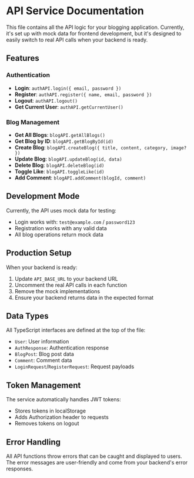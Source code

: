# API Service Documentation

This file contains all the API logic for your blogging application. Currently, it's set up with mock data for frontend development, but it's designed to easily switch to real API calls when your backend is ready.

## Features

### Authentication
- **Login**: `authAPI.login({ email, password })`
- **Register**: `authAPI.register({ name, email, password })`
- **Logout**: `authAPI.logout()`
- **Get Current User**: `authAPI.getCurrentUser()`

### Blog Management
- **Get All Blogs**: `blogAPI.getAllBlogs()`
- **Get Blog by ID**: `blogAPI.getBlogById(id)`
- **Create Blog**: `blogAPI.createBlog({ title, content, category, image? })`
- **Update Blog**: `blogAPI.updateBlog(id, data)`
- **Delete Blog**: `blogAPI.deleteBlog(id)`
- **Toggle Like**: `blogAPI.toggleLike(id)`
- **Add Comment**: `blogAPI.addComment(blogId, comment)`

## Development Mode

Currently, the API uses mock data for testing:
- Login works with: `test@example.com` / `password123`
- Registration works with any valid data
- All blog operations return mock data

## Production Setup

When your backend is ready:

1. Update `API_BASE_URL` to your backend URL
2. Uncomment the real API calls in each function
3. Remove the mock implementations
4. Ensure your backend returns data in the expected format

## Data Types

All TypeScript interfaces are defined at the top of the file:
- `User`: User information
- `AuthResponse`: Authentication response
- `BlogPost`: Blog post data
- `Comment`: Comment data
- `LoginRequest`/`RegisterRequest`: Request payloads

## Token Management

The service automatically handles JWT tokens:
- Stores tokens in localStorage
- Adds Authorization header to requests
- Removes tokens on logout

## Error Handling

All API functions throw errors that can be caught and displayed to users. The error messages are user-friendly and come from your backend's error responses.
